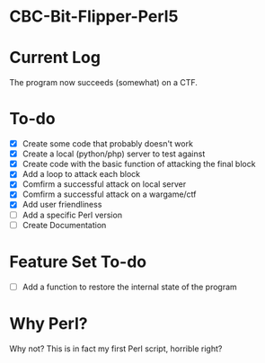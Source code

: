 # CBC-Bit-Flipper-Perl5
# Current Log
The program now succeeds (somewhat) on a CTF.

# To-do
- [x] Create some code that probably doesn't work
- [x] Create a local (python/php) server to test against
- [x] Create code with the basic function of attacking the final block
- [x] Add a loop to attack each block
- [x] Comfirm a successful attack on local server
- [x] Comfirm a successful attack on a wargame/ctf
- [x] Add user friendliness
- [ ] Add a specific Perl version
- [ ] Create Documentation

# Feature Set To-do
- [ ] Add a function to restore the internal state of the program

# Why Perl?
Why not? This is in fact my first Perl script, horrible right?
